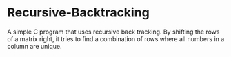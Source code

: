 # Recursive-Backtracking
A simple C program that uses recursive back tracking. By shifting the rows of a matrix right, it tries to find a combination of rows where all numbers in a column are unique.
